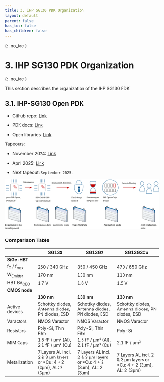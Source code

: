 ```yaml
---
title: 3. IHP SG130 PDK Organization
layout: default
parent: false
has_toc: false
has_children: false
---
```

{: .no_toc }
# 3. IHP SG130 PDK Organization

{: .no_toc }

<!-- <details open markdown="block">
  <summary>
    Table of contents
  </summary>
  {: .text-delta }
- TOC
{:toc}
</details> -->

This section describes the organization of the IHP SG130 PDK


## 3.1. IHP-SG130 Open PDK

- Github repo: [Link](https://github.com/IHP-GmbH/IHP-Open-PDK/)

- PDK docs: [Link](https://ihp-open-pdk-docs.readthedocs.io/en/latest/index.html)

- Open libraries: [Link](https://github.com/IHP-GmbH/IHP-Open-DesignLib)

Tapeouts:

- November 2024: [Link](https://github.com/IHP-GmbH/TO_Apr2025)

- April 2025: [Link](https://github.com/IHP-GmbH/TO_Apr2025)

- Next tapeout: `September 2025`.

![](images/3.1-overview_pdk.png)

### Comparison Table

|                        | SG13S              | SG13G2             | SG13G3Cu           |
|------------------------|--------------------|--------------------|--------------------|
| **SiGe-HBT**           |                    |                    |                    |
| f<sub>T</sub> / f<sub>max</sub> | 250 / 340 GHz     | 350 / 450 GHz     | 470 / 650 GHz     |
| W<sub>Emitter</sub>    | 170 nm             | 130 nm             | 110 nm             |
| HBT BV<sub>CEO</sub>   | 1.7 V              | 1.6 V              | 1.5 V              |
| **CMOS node**          |                    |                    |                    |
|                        | **130 nm**         | **130 nm**         | **130 nm**         |
| Active devices         | Schottky diodes, Antenna diodes, PN diodes, ESD | Schottky diodes, Antenna diodes, PN diodes, ESD | Schottky diodes, Antenna diodes, PN diodes, ESD |
| Varactors              | NMOS Varactor      | NMOS Varactor      | NMOS Varactor      |
| Resistors              | Poly-Si, Thin Film | Poly-Si, Thin Film | Poly-Si            |
| MIM Caps               | 1.5 fF / µm² (Al), 2.1 fF / µm² (Cu) | 1.5 fF / µm² (Al), 2.1 fF / µm² (Cu) | 2.1 fF / µm²       |
| Metallization          | 7 Layers AL incl. 2 & 3 µm layers or *Cu: 4 + 2 (3µm), AL: 2 (3µm) | 7 Layers AL incl. 2 & 3 µm layers or *Cu: 4 + 2 (3µm), AL: 2 (3µm) | 7 Layers AL incl. 2 & 3 µm layers or *Cu: 4 + 2 (3µm), AL: 2 (3µm) | *Cu BEOL from X FAB
